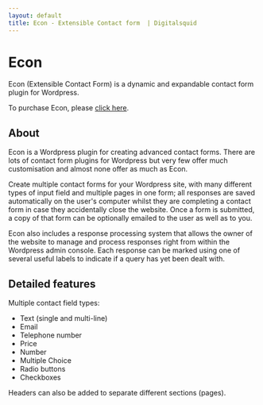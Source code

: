 ```yaml
---
layout: default
title: Econ - Extensible Contact form  | Digitalsquid
---
```


# Econ

Econ (Extensible Contact Form) is a dynamic and expandable contact form plugin
for Wordpress.

To purchase Econ, please [click here](https://gum.co/econ).

## About

Econ is a Wordpress plugin for creating advanced contact forms. There are lots
of contact form plugins for Wordpress but very few offer much customisation and
almost none offer as much as Econ.

Create multiple contact forms for your Wordpress site, with many different types
of input field and multiple pages in one form; all responses are saved
automatically on the user's computer whilst they are completing a contact form
in case they accidentally close the website.  Once a form is submitted, a copy
of that form can be optionally emailed to the user as well as to you.

Econ also includes a response processing system that allows the owner of the
website to manage and process responses right from within the Wordpress admin
console. Each response can be marked using one of several useful labels to
indicate if a query has yet been dealt with.

## Detailed features

Multiple contact field types:

* Text (single and multi-line)
* Email
* Telephone number
* Price
* Number
* Multiple Choice
* Radio buttons
* Checkboxes

Headers can also be added to separate different sections (pages).
